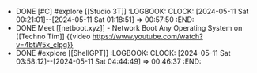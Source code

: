 - DONE [#C] #explore [[Studio 3T]]
  :LOGBOOK:
  CLOCK: [2024-05-11 Sat 00:21:01]--[2024-05-11 Sat 01:18:51] =>  00:57:50
  :END:
- DONE Meet [[netboot.xyz]] - Network Boot Any Operating System on [[Techno Tim]]
  {{video https://www.youtube.com/watch?v=4btW5x_clpg}}
- DONE #explore [[ShellGPT]]
  :LOGBOOK:
  CLOCK: [2024-05-11 Sat 03:58:12]--[2024-05-11 Sat 04:44:49] =>  00:46:37
  :END: